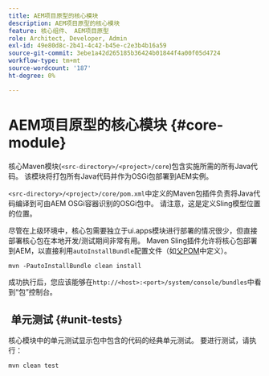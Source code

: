 ```yaml
---
title: AEM项目原型的核心模块
description: AEM项目原型的核心模块
feature: 核心组件、 AEM项目原型
role: Architect, Developer, Admin
exl-id: 49e80d8c-2b41-4c42-b45e-c2e3b4b16a59
source-git-commit: 3ebe1a42d265185b36424b01844f4a00f05d4724
workflow-type: tm+mt
source-wordcount: '187'
ht-degree: 0%

---
```


# AEM项目原型的核心模块 {#core-module}

核心Maven模块(`<src-directory>/<project>/core`)包含实施所需的所有Java代码。 该模块将打包所有Java代码并作为OSGi包部署到AEM实例。

`<src-directory>/<project>/core/pom.xml`中定义的Maven包插件负责将Java代码编译到可由AEM OSGi容器识别的OSGi包中。 请注意，这是定义Sling模型位置的位置。

尽管在上级环境中，核心包需要独立于ui.apps模块进行部署的情况很少，但直接部署核心包在本地开发/测试期间非常有用。 Maven Sling插件允许将核心包部署到AEM，以直接利用`autoInstallBundle`配置文件（如[父POM](/help/developing/archetype/using.md#parent-pom)中定义）。

```shell
mvn -PautoInstallBundle clean install
```

成功执行后，您应该能够在`http://<host>:<port>/system/console/bundles`中看到“包”控制台。

##  单元测试 {#unit-tests}

核心模块中的单元测试显示包中包含的代码的经典单元测试。 要进行测试，请执行：

```shell
mvn clean test
```

